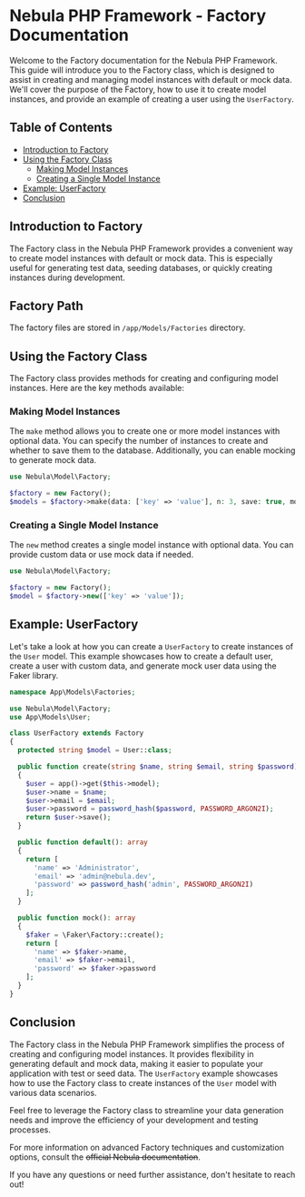 # Nebula PHP Framework - Factory Documentation

Welcome to the Factory documentation for the Nebula PHP Framework. This guide will introduce you to the Factory class, which is designed to assist in creating and managing model instances with default or mock data. We'll cover the purpose of the Factory, how to use it to create model instances, and provide an example of creating a user using the `UserFactory`.

## Table of Contents

- [Introduction to Factory](#introduction-to-factory)
- [Using the Factory Class](#using-the-factory-class)
  - [Making Model Instances](#making-model-instances)
  - [Creating a Single Model Instance](#creating-a-single-model-instance)
- [Example: UserFactory](#example-userfactory)
- [Conclusion](#conclusion)

## Introduction to Factory

The Factory class in the Nebula PHP Framework provides a convenient way to create model instances with default or mock data. This is especially useful for generating test data, seeding databases, or quickly creating instances during development.

## Factory Path

The factory files are stored in `/app/Models/Factories` directory.

## Using the Factory Class

The Factory class provides methods for creating and configuring model instances. Here are the key methods available:

### Making Model Instances

The `make` method allows you to create one or more model instances with optional data. You can specify the number of instances to create and whether to save them to the database. Additionally, you can enable mocking to generate mock data.

```php
use Nebula\Model\Factory;

$factory = new Factory();
$models = $factory->make(data: ['key' => 'value'], n: 3, save: true, mock: false);
```

### Creating a Single Model Instance

The `new` method creates a single model instance with optional data. You can provide custom data or use mock data if needed.

```php
use Nebula\Model\Factory;

$factory = new Factory();
$model = $factory->new(['key' => 'value']);
```

## Example: UserFactory

Let's take a look at how you can create a `UserFactory` to create instances of the `User` model. This example showcases how to create a default user, create a user with custom data, and generate mock user data using the Faker library.

```php
namespace App\Models\Factories;

use Nebula\Model\Factory;
use App\Models\User;

class UserFactory extends Factory
{
  protected string $model = User::class;

  public function create(string $name, string $email, string $password): ?User
  {
    $user = app()->get($this->model);
    $user->name = $name;
    $user->email = $email;
    $user->password = password_hash($password, PASSWORD_ARGON2I);
    return $user->save();
  }

  public function default(): array
  {
    return [
      'name' => 'Administrator',
      'email' => 'admin@nebula.dev',
      'password' => password_hash('admin', PASSWORD_ARGON2I)
    ];
  }

  public function mock(): array
  {
    $faker = \Faker\Factory::create();
    return [
      'name' => $faker->name,
      'email' => $faker->email,
      'password' => $faker->password
    ];
  }
}
```

## Conclusion

The Factory class in the Nebula PHP Framework simplifies the process of creating and configuring model instances. It provides flexibility in generating default and mock data, making it easier to populate your application with test or seed data. The `UserFactory` example showcases how to use the Factory class to create instances of the `User` model with various data scenarios.

Feel free to leverage the Factory class to streamline your data generation needs and improve the efficiency of your development and testing processes.

For more information on advanced Factory techniques and customization options, consult the <s>official Nebula documentation</s>.

If you have any questions or need further assistance, don't hesitate to reach out!

